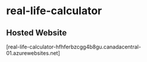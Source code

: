 # real-life-calculator




## Hosted Website

[real-life-calculator-hfhferbzcgg4b8gu.canadacentral-01.azurewebsites.net]
